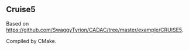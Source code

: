 ## Cruise5
Based on https://github.com/SwaggyTyrion/CADAC/tree/master/example/CRUISE5.  

Compiled by CMake.
